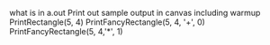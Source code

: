 what is in a.out
Print out sample output in canvas including warmup
PrintRectangle(5, 4)
PrintFancyRectangle(5, 4, '+', 0)
PrintFancyRectangle(5, 4,'*', 1)
